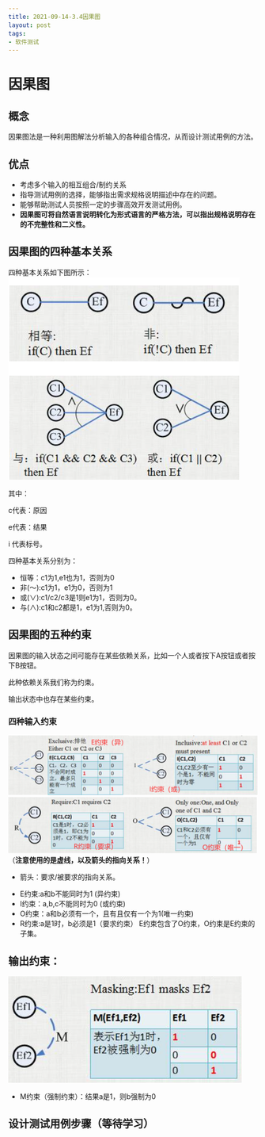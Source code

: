 ```yaml
---
title: 2021-09-14-3.4因果图
layout: post
tags: 
- 软件测试
---
```


# 因果图

## 概念

因果图法是一种利用图解法分析输入的各种组合情况，从而设计测试用例的方法。

## 优点

+ 考虑多个输入的相互组合/制约关系
+ 指导测试用例的选择，能够指出需求规格说明描述中存在的问题。
+ 能够帮助测试人员按照一定的步骤高效开发测试用例。
+ **因果图可将自然语言说明转化为形式语言的严格方法，可以指出规格说明存在的不完整性和二义性。**

## 因果图的四种基本关系

四种基本关系如下图所示：
![image-20210917184550836](../../src/assets/img/image-20210917184550836.png)

其中：

c代表：原因

e代表：结果

i 代表标号。

四种基本关系分别为：

- 恒等：c1为1,e1也为1，否则为0
- 非(～):c1为1，e1为0，否则为1
- 或(∨):c1/c2/c3是1则e1为1，否则为0。
- 与(∧):c1和c2都是1，e1为1,否则为0。

## 因果图的五种约束

因果图的输入状态之间可能存在某些依赖关系，比如一个人或者按下A按钮或者按下B按钮。

此种依赖关系我们称为约束。

输出状态中也存在某些约束。

### 四种输入约束

![image-20210917184927133](../../src/assets/img/image-20210917184927133.png)（**注意使用的是虚线，以及箭头的指向关系！**）

* 箭头：要求/被要求的指向关系。

+ E约束:a和b不能同时为1 (异约束)
+ I约束：a,b,c不能同时为0 (或约束)
+ O约束：a和b必须有一个，且有且仅有一个为1(唯一约束)
+ R约束:a是1时，b必须是1（要求约束）
  E约束包含了O约束，O约束是E约束的子集。
## 输出约束：

![image-20210917191418336](../../src/assets/img/image-20210917191418336.png)

+ M约束（强制约束）：结果a是1，则b强制为0

## 设计测试用例步骤（等待学习）

